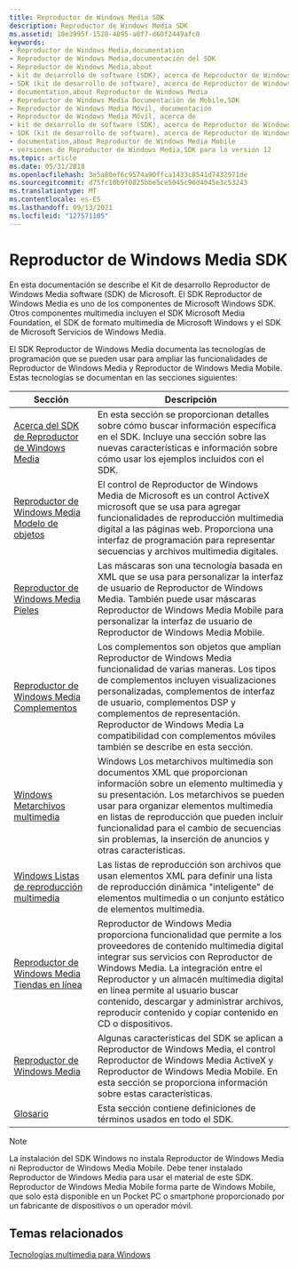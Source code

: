 ```yaml
---
title: Reproductor de Windows Media SDK
description: Reproductor de Windows Media SDK
ms.assetid: 10e3995f-1528-4895-a0f7-d60f2449afc0
keywords:
- Reproductor de Windows Media,documentation
- Reproductor de Windows Media,documentación del SDK
- Reproductor de Windows Media,about
- kit de desarrollo de software (SDK), acerca de Reproductor de Windows Media
- SDK (kit de desarrollo de software), acerca de Reproductor de Windows Media
- documentation,about Reproductor de Windows Media
- Reproductor de Windows Media Documentación de Mobile,SDK
- Reproductor de Windows Media Móvil, documentación
- Reproductor de Windows Media Móvil, acerca de
- kit de desarrollo de software (SDK), acerca de Reproductor de Windows Media Mobile
- SDK (kit de desarrollo de software), acerca de Reproductor de Windows Media Mobile
- documentation,about Reproductor de Windows Media Mobile
- versiones de Reproductor de Windows Media,SDK para la versión 12
ms.topic: article
ms.date: 05/31/2018
ms.openlocfilehash: 3e5a80ef6c9574a90ffca1433c8541d7432971de
ms.sourcegitcommit: d75fc10b9f0825bbe5ce5045c90d4045e3c53243
ms.translationtype: MT
ms.contentlocale: es-ES
ms.lasthandoff: 09/13/2021
ms.locfileid: "127571105"
---
```

# <a name="windows-media-player-sdk"></a>Reproductor de Windows Media SDK

En esta documentación se describe el Kit de desarrollo Reproductor de Windows Media software (SDK) de Microsoft. El SDK Reproductor de Windows Media es uno de los componentes de Microsoft Windows SDK. Otros componentes multimedia incluyen el SDK Microsoft Media Foundation, el SDK de formato multimedia de Microsoft Windows y el SDK de Microsoft Servicios de Windows Media.

El SDK Reproductor de Windows Media documenta las tecnologías de programación que se pueden usar para ampliar las funcionalidades de Reproductor de Windows Media y Reproductor de Windows Media Mobile. Estas tecnologías se documentan en las secciones siguientes:



| Sección                                                                      | Descripción                                                                                                                                                                                                                                                                                                                       |
|------------------------------------------------------------------------------|-----------------------------------------------------------------------------------------------------------------------------------------------------------------------------------------------------------------------------------------------------------------------------------------------------------------------------------|
| [Acerca del SDK de Reproductor de Windows Media](about-the-windows-media-player-sdk.md) | En esta sección se proporcionan detalles sobre cómo buscar información específica en el SDK. Incluye una sección sobre las nuevas características e información sobre cómo usar los ejemplos incluidos con el SDK.                                                                                                                                     |
| [Reproductor de Windows Media Modelo de objetos](windows-media-player-object-model.md)   | El control de Reproductor de Windows Media de Microsoft es un control ActiveX microsoft que se usa para agregar funcionalidades de reproducción multimedia digital a las páginas web. Proporciona una interfaz de programación para representar secuencias y archivos multimedia digitales.                                                                                                     |
| [Reproductor de Windows Media Pieles](windows-media-player-skins.md)                 | Las máscaras son una tecnología basada en XML que se usa para personalizar la interfaz de usuario de Reproductor de Windows Media. También puede usar máscaras Reproductor de Windows Media Mobile para personalizar la interfaz de usuario de Reproductor de Windows Media Mobile.                                                                                                                |
| [Reproductor de Windows Media Complementos](windows-media-player-plug-ins.md)           | Los complementos son objetos que amplían Reproductor de Windows Media funcionalidad de varias maneras. Los tipos de complementos incluyen visualizaciones personalizadas, complementos de interfaz de usuario, complementos DSP y complementos de representación. Reproductor de Windows Media La compatibilidad con complementos móviles también se describe en esta sección.                                              |
| [Windows Metarchivos multimedia](windows-media-metafiles.md)                       | Windows Los metarchivos multimedia son documentos XML que proporcionan información sobre un elemento multimedia y su presentación. Los metarchivos se pueden usar para organizar elementos multimedia en listas de reproducción que pueden incluir funcionalidad para el cambio de secuencias sin problemas, la inserción de anuncios y otras características.                                                          |
| [Windows Listas de reproducción multimedia](windows-media-playlists.md)                       | Las listas de reproducción son archivos que usan elementos XML para definir una lista de reproducción dinámica "inteligente" de elementos multimedia o un conjunto estático de elementos multimedia.                                                                                                                                                                                              |
| [Reproductor de Windows Media Tiendas en línea](windows-media-player-online-stores.md) | Reproductor de Windows Media proporciona funcionalidad que permite a los proveedores de contenido multimedia digital integrar sus servicios con Reproductor de Windows Media. La integración entre el Reproductor y un almacén multimedia digital en línea permite al usuario buscar contenido, descargar y administrar archivos, reproducir contenido y copiar contenido en CD o dispositivos. |
| [Reproductor de Windows Media](windows-media-player.md)                             | Algunas características del SDK se aplican a Reproductor de Windows Media, el control Reproductor de Windows Media ActiveX y Reproductor de Windows Media Mobile. En esta sección se proporciona información sobre estas características.                                                                                                                                        |
| [Glosario](glossary.md)                                                     | Esta sección contiene definiciones de términos usados en todo el SDK.                                                                                                                                                                                                                                                               |



 

> [!Note]  
> La instalación del SDK Windows no instala Reproductor de Windows Media ni Reproductor de Windows Media Mobile. Debe tener instalado Reproductor de Windows Media para usar el material de este SDK. Reproductor de Windows Media Mobile forma parte de Windows Mobile, que solo está disponible en un Pocket PC o smartphone proporcionado por un fabricante de dispositivos o un operador móvil.

 

## <a name="related-topics"></a>Temas relacionados

<dl> <dt>

[Tecnologías multimedia para Windows](/previous-versions/bg125389(v=msdn.10))
</dt> </dl>

 

 